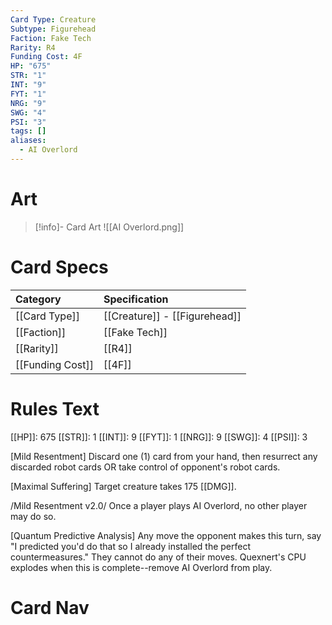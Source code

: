 ```yaml
---
Card Type: Creature
Subtype: Figurehead
Faction: Fake Tech
Rarity: R4
Funding Cost: 4F
HP: "675"
STR: "1"
INT: "9"
FYT: "1"
NRG: "9"
SWG: "4"
PSI: "3"
tags: []
aliases:
  - AI Overlord
---
```

# Art

> [!info]- Card Art
> ![[AI Overlord.png]]

# Card Specs

| Category | Specification| 
| :--- | :--- |
| [[Card Type]] | [[Creature]] - [[Figurehead]] | 
| [[Faction]] | [[Fake Tech]] |  
| [[Rarity]] | [[R4]] |
| [[Funding Cost]] | [[4F]] |  

# Rules Text  

[[HP]]: 675 [[STR]]: 1 [[INT]]: 9 [[FYT]]: 1 [[NRG]]: 9 [[SWG]]: 4 [[PSI]]: 3  

[Mild Resentment] Discard one (1) card from your hand, then resurrect any discarded robot cards OR take control of opponent's robot cards.  

[Maximal Suffering] Target creature takes 175 [[DMG]].  

/Mild Resentment v2.0/ Once a player plays AI Overlord, no other player may do so.  

[Quantum Predictive Analysis] Any move the opponent makes this turn, say "I predicted you'd do that so I already installed the perfect countermeasures." They cannot do any of their moves. Quexnert's CPU explodes when this is complete--remove AI Overlord from play.  

# Card Nav

